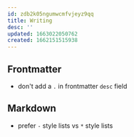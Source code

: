 ```yaml
---
id: zdb2k05ngumwcmfvjeyz9qq
title: Writing
desc: ''
updated: 1663022050762
created: 1662151515938
---
```


## Frontmatter
- don't add a `.` in frontmatter `desc` field

## Markdown
- prefer `-` style lists vs `*` style lists

